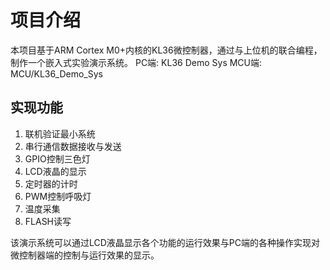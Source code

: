 ﻿# 项目介绍

本项目基于ARM Cortex M0+内核的KL36微控制器，通过与上位机的联合编程，制作一个嵌入式实验演示系统。
PC端:    KL36 Demo Sys
MCU端:   MCU/KL36_Demo_Sys
## 实现功能

 1. 联机验证最小系统
 2. 串行通信数据接收与发送
 3. GPIO控制三色灯
 4. LCD液晶的显示
 5. 定时器的计时
 6. PWM控制呼吸灯
 7. 温度采集
 8. FLASH读写

该演示系统可以通过LCD液晶显示各个功能的运行效果与PC端的各种操作实现对微控制器端的控制与运行效果的显示。


